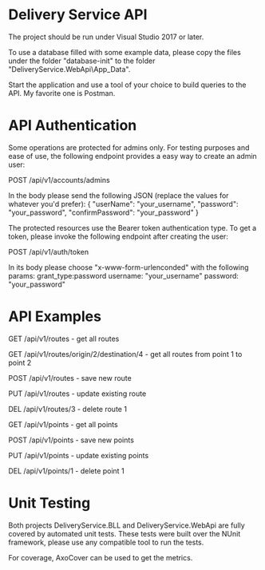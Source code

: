 # Delivery Service API

The project should be run under Visual Studio 2017 or later.

To use a database filled with some example data, please copy the files under the folder "database-init" to the folder "DeliveryService.WebApi\App_Data".

Start the application and use a tool of your choice to build queries to the API. 
My favorite one is Postman.

# API Authentication

Some operations are protected for admins only.
For testing purposes and ease of use, the following endpoint provides a easy way to create an admin user:

POST /api/v1/accounts/admins

In the body please send the following JSON (replace the values for whatever you'd prefer):
{
  "userName": "your_username",
  "password": "your_password",
  "confirmPassword": "your_password"
}

The protected resources use the Bearer token authentication type. 
To get a token, please invoke the following endpoint after creating the user:

POST /api/v1/auth/token

In its body please choose "x-www-form-urlenconded" with the following params:
grant_type:password
username: "your_username"
password: "your_password"


# API Examples

GET /api/v1/routes - get all routes

GET /api/v1/routes/origin/2/destination/4 - get all routes from point 1 to point 2

POST /api/v1/routes - save new route

PUT /api/v1/routes - update existing route

DEL /api/v1/routes/3 - delete route 1


GET /api/v1/points - get all points

POST /api/v1/points - save new points

PUT /api/v1/points - update existing points

DEL /api/v1/points/1 - delete point 1


# Unit Testing

Both projects DeliveryService.BLL and DeliveryService.WebApi are fully covered by automated unit tests.
These tests were built over the NUnit framework, please use any compatible tool to run the tests.

For coverage, AxoCover can be used to get the metrics.
